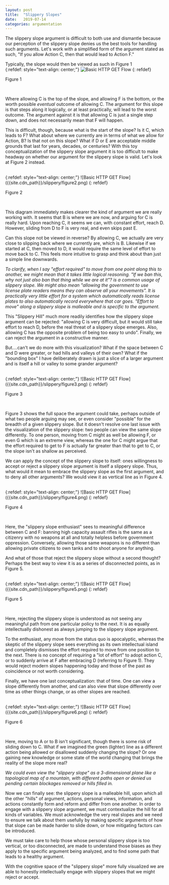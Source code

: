 ```yaml
---
layout: post
title:  "Slippery Slopes"
date:   2019-07-14
categories: argumentation
---
```


The slippery slope argument is difficult to both use and dismantle because our perception of the slippery slope denies
us the best tools for handling such arguments. Let's work with a simplified form of the argument stated as such, "If you
allow Action C, then that would lead to Action F."

Typically, the slope would then be viewed as such in Figure 1
<br />
{:refdef: style="text-align: center;"}
![Basic HTTP GET Flow]({{site.cdn_path}}/slippery/figure1.png)
{: refdef}
<p class="caption">Figure 1</p>
<br /> 

Where allowing C is the top of the slope, and allowing F is the bottom, or the worth possible *eventual* outcome of
allowing C. The argument for this slope is that steps along it logically, or at least practically, will lead to the 
worst outcome. The argument against it is that allowing C is just a single step down, and does not necessarily mean
that F will happen.

This is difficult, though, because what is the start of the slope? Is it C, which leads to F? What
about where we currently are in terms of what we allow for Action, B? Is that not on this slope? What if D or E are
acceptable middle grounds that last for years, decades, or centuries? With this toy conceptualization of the slippery
slope argument it is too difficult to make headway on whether our argument for the slippery slope is valid. Let's look
at Figure 2 instead.

<br />
{:refdef: style="text-align: center;"}
![Basic HTTP GET Flow]({{site.cdn_path}}/slippery/figure2.png)
{: refdef}
<p class="caption">Figure 2</p>
<br /> 

This diagram immediately makes clearer the kind of argument we are really working with. It seems that B is where we are
now, and arguing for C is really hard. Upon reaching C, it seems we can, with constant effort, reach D. However, sliding
from D to F is very real, and even skips past E.

Can this slope not be viewed in reverse? By allowing C, we actually are very close to slipping back where we
currently are, which is B. Likewise if we started at C, then moved to D, it would require the
same level of effort to move back to C. This feels more intuitive to grasp and think about than just a simple line
downwards.

*To clarify, when I say "effort required" to move from one point along this to another, we might mean that it takes
little logical reasoning. "If we ban this, why not just also ban that thing while we are at it"? is a common usage of
slippery slope. We might also mean "allowing the government to use license plate readers means they can observe all 
your movements". It is practically very little effort for a system which automatically reads license plates to also
automatically record everywhere that car goes. "Effort to move" along a slippery slope is malleable and is specific to
the argument.*

This "Slippery Hill" much more readily identifies how the slippery slope argument can be rejected: "allowing C is very
difficult, but it would still take effort to reach D, before the real threat of a slippery slope emerges. Also, allowing
C has the opposite problem of being too easy to undo". Finally, we can reject the argument in a constructive manner.

But....can't we do more with this visualization? What if the space between C and D were greater, or had hills and
valleys of their own? What if the "bounding box" I have deliberately drawn is just a slice of a larger argument and
is itself a hill or valley to some grander argument?

<br />
{:refdef: style="text-align: center;"}
![Basic HTTP GET Flow]({{site.cdn_path}}/slippery/figure3.png)
{: refdef}
<p class="caption">Figure 3</p>
<br /> 

Figure 3 shows the full space the argument could take, perhaps outside of what two people arguing may see, or even
consider "possible" for the breadth of a given slippery slope. But it doesn't resolve one last issue with the
visualization of the slippery slope: two people can view the same slope differently. To one person, moving from C
might as well be allowing F, or even G which is an extreme view, whereas the one for C might argue that the effort
required to get to F is actually far greater than that to get to C, or the slope isn't as shallow as perceived.

We can apply the concept of the slippery slope to itself: ones willingness to accept or reject a slippery slope argument
is itself a slippery slope. Thus, what would it mean to embrace the slippery slope as the first
argument, and to deny all other arguments? We would view it as vertical line as in Figure 4.

<br />
{:refdef: style="text-align: center;"}
![Basic HTTP GET Flow]({{site.cdn_path}}/slippery/figure4.png)
{: refdef}
<p class="caption">Figure 4</p>
<br /> 


Here, the "slippery slope enthusiast" sees to meaningful difference between C and F: banning high capacity assault
rifles is the same as a citizenry with no weapons at all and totally helpless before government oppression.  Conversely,
allowing those same weapons is no different than allowing private citizens to own tanks and to shoot anyone for anything.

And what of those that reject the slippery slope without a second thought? Perhaps the best way to view it is as a 
series of disconnected points, as in Figure 5.

<br />
{:refdef: style="text-align: center;"}
![Basic HTTP GET Flow]({{site.cdn_path}}/slippery/figure5.png)
{: refdef}
<p class="caption">Figure 5</p>
<br /> 

Here, rejecting the slippery slope is understood as not seeing any meaningful path from one particular policy to the
next. It is as equally intellectually dishonest as always jumping to the slippery slope argument.

To the enthusiast, any move from the status quo is apocalyptic, whereas the skeptic of the slippery slope sees 
everything as its own intellectual island and completely dismisses the effort required to move from one position to the
next. There is no concept of requiring a "lot of effort" to adopt action C, or to suddenly arrive at F after embracing
D (referring to Figure 1). They would reject modern slopes happening today and those of the past as coincidence or
not worth considering.

Finally, we have one last conceptualization: that of time. One can view a slope differently from another, and can also
view that slope differently over time as other things change, or as other slopes are reached.

<br />
{:refdef: style="text-align: center;"}
![Basic HTTP GET Flow]({{site.cdn_path}}/slippery/figure6.png)
{: refdef}
<p class="caption">Figure 6</p>
<br /> 

Here, moving to A or to B isn't significant, though there is some risk of sliding down to C. What if we
imagined the green (lighter) line as a different action being allowed or disallowed suddenly changing the slope? Or one
gaining new knowledge or some state of the world changing that brings the reality of the slope more real?

*We could even view the "slippery slope" as a 3-dimensional plane like a topological map of a mountain, with different 
paths open or denied us pending certain blockages removed or hills filled in.*

Now we can finally see: the slippery slope is a malleable hill, upon which all the other "hills" of argument, actions,
personal views, information, and actions constantly form and reform and differ from one another. In order to 
engage with a slippery slope argument, we must contextualize the hill for all kinds of variables. We must acknowledge
the very real slopes and we need to ensure we talk about them usefully by making specific arguments of how that slope
can be made harder to slide down, or how mitigating factors can be introduced.

We must take care to help those whose personal slippery slope is too vertical, or too disconnected, are made to
understand those biases as they apply to the specific argument being analyzed, and to find some path that leads to a
healthy argument.

With the cognitive space of the "slippery slope" more fully visualized we are able to honestly intellectually engage
with slippery slopes that we might reject or accept.